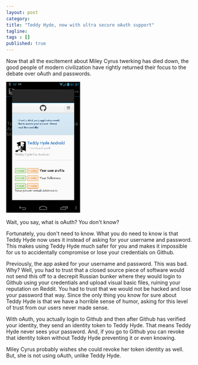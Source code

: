 ```yaml
---
layout: post 
category: 
title: "Teddy Hyde, now with ultra secure oAuth support"
tagline: 
tags : [] 
published: true
---
```


Now that all the excitement about Miley Cyrus twerking has died down, the good people of modern civilization have rightly returned their focus to the debate over oAuth and passwords.

![/assets/images/2013-10-07-07-55-18-image-resized.png](/assets/images/2013-10-07-07-55-18-image-resized.png)

Wait, you say, what is oAuth? You don't know?

Fortunately, you don't need to know. What you do need to know is that Teddy Hyde now uses it instead of asking for your username and password. This makes using Teddy Hyde much safer for you and makes it impossible for us to accidentally compromise or lose your credentials on Github.

Previously, the app asked for your username and password. This was bad. Why? Well, you had to trust that a closed source piece of software would not send this off to a decrepit Russian bunker where they would login to Github using your credentials and upload visual basic files, ruining your reputation on Reddit. You had to trust that we would not be hacked and lose your password that way. Since the only thing you know for sure about Teddy Hyde is that we have a horrible sense of humor, asking for this level of trust from our users never made sense.

With oAuth, you actually login to Github and then after Github has verified your identity, they send an identity token to Teddy Hyde. That means Teddy Hyde never sees your password. And, if you go to Github you can revoke that identity token without Teddy Hyde preventing it or even knowing.

Miley Cyrus probably wishes she could revoke her token identity as well. But, she is not using oAuth, unlike Teddy Hyde. 